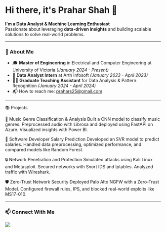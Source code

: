 # Hi there, it's Prahar Shah 👋

**I'm a Data Analyst & Machine Learning Enthusiast**  
Passionate about leveraging **data-driven insights** and building scalable solutions to solve real-world problems.

---

### 🚀 **About Me**
- 🎓 **Master of Engineering** in Electrical and Computer Engineering at University of Victoria *(January 2024 - Present)*
- 💼 **Data Analyst Intern** at Arth Infosoft *(January 2023 - April 2023)*
- 👨‍🏫 **Graduate Teaching Assistant** for Data Analysis & Pattern Recognition *(January 2024 - April 2024)*  
- 📬 How to reach me: [prahars25@gmail.com](mailto:prahars25@gmail.com)

---
📚 Projects

🎵 Music Genre Classification & Analysis
Built a CNN model to classify music genres. Preprocessed audio with Librosa and deployed using FastAPI on Azure. Visualized insights with Power BI.

💼 Software Developer Salary Prediction
Developed an SVR model to predict salaries. Handled data preprocessing, optimized performance, and compared models like Random Forest.

🔒 Network Penetration and Protection
Simulated attacks using Kali Linux and Metasploit. Secured networks with Snort IDS and Iptables. Analyzed traffic with Wireshark.

🛡️ Zero-Trust Network Security
Deployed Palo Alto NGFW with a Zero-Trust Model. Configured firewall rules, IPS, and blocked real-world exploits like MS17-010.

---

### 📫 **Connect With Me**
<p align="left">
  <a href="https://www.linkedin.com/in/prahar-shah-238741207/">
    <img src="https://img.shields.io/badge/LinkedIn-0077B5?style=flat&logo=linkedin&logoColor=white" />
  </a>
</p>

